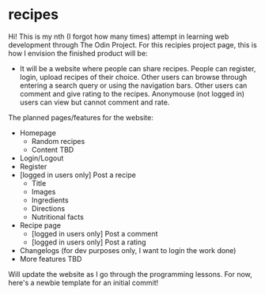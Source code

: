 # recipes

Hi! This is my nth (I forgot how many times) attempt in learning web development through The Odin Project. For this recipies project page, this is how I envision the finished product will be:

- It will be a website where people can share recipes. People can register, login, upload recipes of their choice. Other users can browse through entering a search query or using the navigation bars. Other users can comment and give rating to the recipes. Anonymouse (not logged in) users can view but cannot comment and rate. 

The planned pages/features for the website:
- Homepage
    - Random recipes
    - Content TBD
- Login/Logout
- Register
- [logged in users only] Post a recipe
    - Title
    - Images
    - Ingredients
    - Directions
    - Nutritional facts
- Recipe page
    - [logged in users only] Post a comment
    - [logged in users only] Post a rating
- Changelogs (for dev purposes only, I want to login the work done)
- More features TBD

Will update the website as I go through the programming lessons. For now, here's a newbie template for an initial commit!